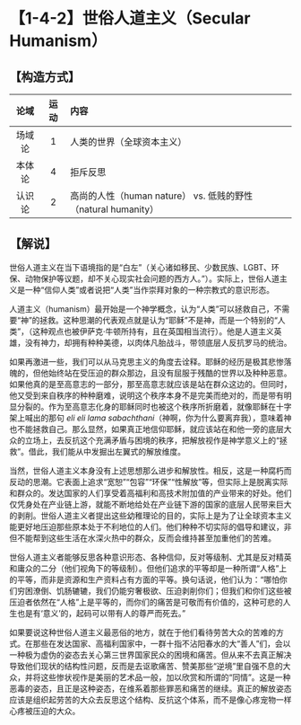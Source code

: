 # 【1-4-2】世俗人道主义（Secular Humanism）

## 【构造方式】
| 论域 | 运动           | 内容 |
|:----:|:----------------:|:-----|
| 场域论   |1 | 人类的世界（全球资本主义）   |
| 本体论   | 4| 拒斥反思   |
| 认识论   | 2|  高尚的人性（human nature） vs. 低贱的野性（natural humanity）  |

## 【解说】
世俗人道主义在当下语境指的是“白左”（关心诸如移民、少数民族、LGBT、环保、动物保护等议题，却不关心现实社会问题的西方人。”）。实际上，世俗人道主义是一种“信仰人类”或者说把“人类”当作崇拜对象的一种宗教式的意识形态。

人道主义（humanism）最开始是一个神学概念，认为“人类”可以拯救自己，不需要“神”的拯救。这种思潮的代表观点就是认为“耶稣”不是神，而是一个特别的“人类”，（这种观点也被伊萨克·牛顿所持有，且在英国相当流行）。他是人道主义英雄，没有神力，却拥有种种美德，以肉体凡胎战斗，带领底层人反抗罗马的统治。

如果再激进一些，我们可以从马克思主义的角度去诠释。耶稣的经历是极其悲惨落魄的，但他始终站在受压迫的群众那边，且没有屈服于残酷的世界以及种种恶意。如果他真的是至高意志的一部分，那至高意志就应该是站在群众这边的。但同时，他又受到来自秩序的种种磨难，说明这个秩序本身不是完美而绝对的，而是带有明显分裂的。作为至高意志化身的耶稣同时也被这个秩序所折磨着，就像耶稣在十字架上喊出的那句 *eli eli lama sabachthani*（神啊，你为什么要离弃我），意味着神也不能拯救自己。那么显然，如果真正地信仰耶稣，就应该站在和他一旁的底层大众的立场上，去反抗这个充满矛盾与困境的秩序，把解放视作是神学意义上的“拯救”。借此，我们能从中发掘出左翼式的解放维度。

当然，世俗人道主义本身没有上述思想那么进步和解放性。相反，这是一种腐朽而反动的思潮。它表面上追求“宽恕”“包容”“环保”“性解放”等，但实际上是脱离实际和群众的。发达国家的人们享受着高福利和高技术附加值的产业带来的好处。他们仅凭身处在产业链上游，就能不断地给处在产业链下游的国家的底层人民带来巨大的剥削。世俗人道主义者提出这些幼稚理论的目的，实际上是为了让全球资本主义能更好地压迫那些原本处于不利地位的人们。他们种种不切实际的倡导和建议，非但不能帮到这些生活在水深火热中的群众，反而会维持甚至加重他们的苦难。

世俗人道主义者能够反思各种意识形态、各种信仰，反对等级制、尤其是反对精英和庸众的二分（他们视角下的等级制）。但他们追求的平等却是一种所谓“人格”上的平等，而非是资源和生产资料占有方面的平等。换句话说，他们认为：“哪怕你们穷困潦倒、饥肠辘辘，我们仍能穷奢极欲、压迫剥削你们；但我们和你们这些被压迫者依然在“人格”上是平等的，而你们的痛苦是可敬而有价值的，这种可悲的人生也是有‘意义’的，起码可以带有人的尊严而死去。”

如果要说这种世俗人道主义最恶俗的地方，就在于他们看待劳苦大众的苦难的方式。在那些在发达国家、高福利国家中，一群十指不沾阳春水的大“善人”们，会以一种极为虚伪的姿态去关心第三世界国家民众的困境和痛苦。但从来不去真正解决导致他们现状的结构性问题，反而是去讴歌痛苦、赞美那些“逆境”里自强不息的大众，并将这些惨状视作是美丽的艺术品一般，加以欣赏和所谓的“同情”。这是一种恶毒的姿态，且正是这种姿态，在维系着那些罪恶和痛苦的继续。真正的解放姿态应该是组织起劳苦的大众去反思这个结构、反抗这个体系，而不是像心疼宠物一样心疼被压迫的大众。
